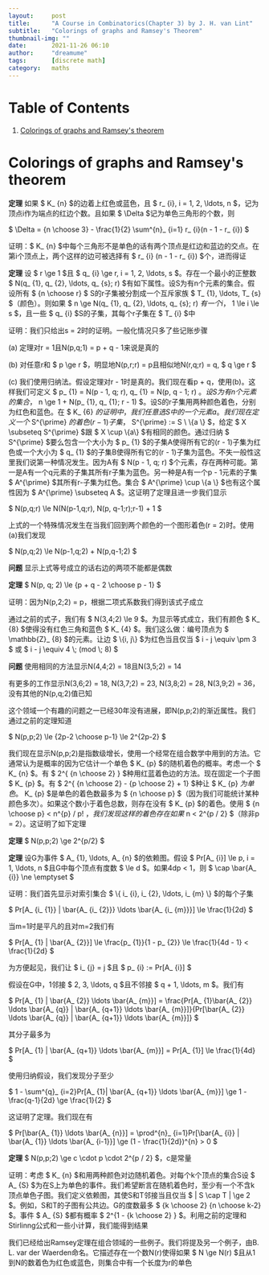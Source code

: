 ```yaml
---
layout:     post
title:      "A Course in Combinatorics(Chapter 3) by J. H. van Lint"
subtitle:   "Colorings of graphs and Ramsey's Theorem"
thumbnail-img: ""
date:       2021-11-26 06:10
author:     "dreamume"
tags: 		[discrete math]
category:   maths
---
```

<head>
    <script src="https://cdn.mathjax.org/mathjax/latest/MathJax.js?config=TeX-AMS-MML_HTMLorMML" type="text/javascript"></script>
    <script type="text/x-mathjax-config">
        MathJax.Hub.Config({
            tex2jax: {
            skipTags: ['script', 'noscript', 'style', 'textarea', 'pre'],
            inlineMath: [['$','$']]
            }
        });
    </script>
</head>

# Table of Contents

1.  [Colorings of graphs and Ramsey's theorem](#org634776c)


<a id="org634776c"></a>

# Colorings of graphs and Ramsey's theorem

**定理** 如果 $ K_ {n} $的边着上红色或蓝色，且 $ r_ {i}, i = 1, 2, \\ldots, n $，记为顶点i作为端点的红边个数。且如果 $ \\Delta $记为单色三角形的个数，则

$ \\Delta = {n \\choose 3} - \\frac{1}{2} \\sum^{n}_ {i=1} r_ {i}(n - 1 - r_ {i}) $

证明：$ K_ {n} $中每个三角形不是单色的话有两个顶点是红边和蓝边的交点。在第i个顶点上，两个这样的边可被选择有 $ r_ {i} (n - 1 - r_ {i}) $个，进而得证

**定理** 设 $ r \\ge 1 $且 $ q_ {i} \\ge r, i = 1, 2, \\ldots, s $。存在一个最小的正整数 $ N(q_ {1}, q_ {2}, \\ldots, q_ {s}; r) $有如下属性。设S为有n个元素的集合。假设所有 $ {n \\choose r} $ S的r子集被分割成一个互斥家族 $ T_ {1}, \\ldots, T_ {s} $（颜色）。则如果 $ n \\ge N(q_ {1}, q_ {2}, \\ldots, q_ {s}; r) $有一个i，$ 1 \\le i \\le s $，且一些 $ q_ {i} $S的子集，其每个r子集在 $ T_ {i} $中

证明：我们只给出s = 2时的证明。一般化情况只多了些记账步骤

(a) 定理对r = 1且N(p,q;1) = p + q - 1来说是真的

(b) 对任意r和 $ p \\ge r $，明显地N(p,r;r) = p且相似地N(r,q;r) = q, $ q \\ge r $

(c) 我们使用归纳法。假设定理对r - 1时是真的。我们现在看p + q，使用(b)。这样我们可定义 $ p_ {1} = N(p - 1, q; r), q_ {1} = N(p, q - 1; r) $。设S为有n个元素的集合，$ n \\ge 1 + N(p_ {1}, q_ {1}; r - 1) $。设S的r子集用两种颜色着色，分别为红色和蓝色。在 $ K_ {6} $的证明中，我们任意选S中的一个元素a。我们现在定义一个$ S^{\\prime} $的着色(r - 1)子集，$ S^{\\prime} := S \\ \\{a \\} $，给定 $ X \\subseteq S^{\\prime} $跟 $ X \\cup \\{a\\} $有相同的颜色。通过归纳 $ S^{\\prime} $要么包含一个大小为 $ p_ {1} $的子集A使得所有它的(r - 1)子集为红色或一个大小为 $ q_ {1} $的子集B使得所有它的(r - 1)子集为蓝色。不失一般性这里我们说第一种情况发生。因为A有 $ N(p - 1, q; r) $个元素，存在两种可能。第一是A有一个q元素的子集其所有r子集为蓝色。另一种是A有一个p - 1元素的子集 $ A^{\\prime} $其所有r-子集为红色。集合 $ A^{\\prime} \\cup \\{a \\} $也有这个属性因为 $ A^{\\prime} \\subseteq A $。这证明了定理且进一步我们显示

$ N(p,q;r) \\le N(N(p-1,q;r), N(p, q-1;r);r-1) + 1 $

上式的一个特殊情况发生在当我们回到两个颜色的一个图形着色(r = 2)时。使用(a)我们发现

$ N(p,q;2) \\le N(p-1,q;2) + N(p,q-1;2) $

**问题** 显示上式等号成立的话右边的两项不能都是偶数

**定理** $ N(p, q; 2) \\le {p + q - 2 \\choose p - 1} $

证明：因为N(p,2;2) = p，根据二项式系数我们得到该式子成立

通过之前的式子，我们有 $ N(3,4;2) \\le 9 $。为显示等式成立，我们有颜色 $ K_ {8} $使得没有红色三角和蓝色 $ K_ {4} $。我们这么做：编号顶点为 $ \\mathbb{Z}_ {8} $的元素。让边 $ \\{i, j\\} $为红色当且仅当 $ i - j \\equiv \\pm 3 $ 或 $ i - j \\equiv 4 \\; (mod \\; 8) $

**问题** 使用相同的方法显示N(4,4;2) = 18且N(3,5;2) = 14

有更多的工作显示N(3,6;2) = 18, N(3,7;2) = 23, N(3,8;2) = 28, N(3,9;2) = 36，没有其他的N(p,q;2)值已知

这个领域一个有趣的问题之一已经30年没有进展，即N(p,p;2)的渐近属性。我们通过之前的定理知道

$ N(p,p;2) \\le {2p-2 \\choose p-1} \\le 2^{2p-2} $

我们现在显示N(p,p;2)是指数级增长，使用一个经常在组合数学中用到的方法。它通常认为是概率的因为它估计一个单色 $ K_ {p} $的随机着色的概率。考虑一个 $ K_ {n} $。有 $ 2^{ {n \\choose 2} } $种用红蓝着色边的方法。现在固定一个子图 $ K_ {p} $。有 $ 2^{ {n \\choose 2} - {p \\choose 2} + 1} $种让 $ K_ {p} $为单色。$ K_ {p} $是单色的着色数最多为 $ {n \\choose p} $（因为我们可能统计某种颜色多次）。如果这个数小于着色总数，则存在没有 $ K_ {p} $的着色。使用 $ {n \\choose p} < n^{p} / p! $，我们发现这样的着色存在如果$ n < 2^{p / 2} $（除非p = 2）。这证明了如下定理

**定理** $ N(p,p;2) \\ge 2^{p/2} $

**定理** 设G为事件 $ A_ {1}, \\ldots, A_ {n} $的依赖图。假设 $ Pr[A_ {i}] \\le p, i = 1, \\ldots, n $且G中每个顶点有度数 $ \\le d $。如果4dp < 1，则 $ \\cap \\bar{A_ {i}} \\ne \\emptyset $

证明：我们首先显示对索引集合 $ \\{ i_ {i}, i_ {2}, \\ldots, i_ {m} \\} $的每个子集

$ Pr[A_ {i_ {1}} \| \\bar{A_ {i_ {2}}} \\ldots \\bar{A_ {i_ {m}}}] \\le \\frac{1}{2d} $

当m=1时是平凡的且对m=2我们有

$ Pr[A_ {1} \| \\bar{A_ {2}}] \\le \\frac{p_ {1}}{1 - p_ {2}} \\le \\frac{1}{4d - 1} < \\frac{1}{2d} $

为方便起见，我们让 $ i_ {j} = j $且 $ p_ {i} := Pr[A_ {i}] $

假设在G中，1邻接 $ 2, 3, \\ldots, q $且不邻接 $ q + 1, \\ldots, m $。我们有

$ Pr[A_ {1} \| \\bar{A_ {2}} \\ldots \\bar{A_ {m}}] = \\frac{Pr[A_ {1}\\bar{A_ {2}} \\ldots \\bar{A_ {q}} \| \\bar{A_ {q+1}} \\ldots \\bar{A_ {m}}]}{Pr[\\bar{A_ {2}} \\ldots \\bar{A_ {q}} \| \\bar{A_ {q+1}} \\ldots \\bar{A_ {m}}]} $

其分子最多为

$ Pr[A_ {1} \| \\bar{A_ {q+1}} \\ldots \\bar{A_ {m}}] = Pr[A_ {1}] \\le \\frac{1}{4d} $

使用归纳假设，我们发现分子至少

$ 1 - \\sum^{q}_ {i=2}Pr[A_ {1}\| \\bar{A_ {q+1}} \\ldots \\bar{A_ {m}}] \\ge 1 - \\frac{q-1}{2d} \\ge \\frac{1}{2} $

这证明了定理。我们现在有

$ Pr[\\bar{A_ {1}} \\ldots \\bar{A_ {n}}] = \\prod^{n}_ {i=1}Pr[\\bar{A_ {i}} \| \\bar{A_ {1}} \\ldots \\bar{A_ {i-1}}] \\ge (1 - \\frac{1}{2d})^{n} > 0 $

**定理** $ N(p,p;2) \\ge c \\cdot p \\cdot 2^{p / 2} $，c是常量

证明：考虑 $ K_ {n} $和用两种颜色对边随机着色。对每个k个顶点的集合S设 $ A_ {S} $为在S上为单色的事件。我们希望断言在随机着色时，至少有一个不含k顶点单色子图。我们定义依赖图，其使S和T邻接当且仅当 $ \| S \\cap T \| \\ge 2 $。例如，S和T的子图有公共边。G的度数最多 $ {k \\choose 2} {n \\choose k-2} $。事件 $ A_ {S} $都有概率 $ 2^{1 - {k \\choose 2} } $。利用之前的定理和Stirlinng公式和一些小计算，我们能得到结果

我们已经给出Ramsey定理在组合领域的一些例子。我们将提及另一个例子，由B. L. var der Waerden命名。它描述存在一个数N(r)使得如果 $ N \\ge N(r) $且从1到N的数着色为红色或蓝色，则集合中有一个长度为r的单色
